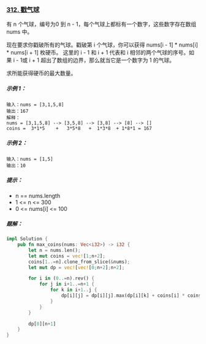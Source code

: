 ### [312. 戳气球](https://leetcode.cn/problems/burst-balloons/)
有 n 个气球，编号为0 到 n - 1，每个气球上都标有一个数字，这些数字存在数组 nums 中。

现在要求你戳破所有的气球。戳破第 i 个气球，你可以获得 nums[i - 1] * nums[i] * nums[i + 1] 枚硬币。 这里的 i - 1 和 i + 1 代表和 i 相邻的两个气球的序号。如果 i - 1或 i + 1 超出了数组的边界，那么就当它是一个数字为 1 的气球。

求所能获得硬币的最大数量。



##### 示例 1：
```
输入：nums = [3,1,5,8]
输出：167
解释：
nums = [3,1,5,8] --> [3,5,8] --> [3,8] --> [8] --> []
coins =  3*1*5    +   3*5*8   +  1*3*8  + 1*8*1 = 167
```

##### 示例 2：
```
输入：nums = [1,5]
输出：10
```

##### 提示：
- n == nums.length
- 1 <= n <= 300
- 0 <= nums[i] <= 100

##### 题解：
```rust
impl Solution {
    pub fn max_coins(nums: Vec<i32>) -> i32 {
        let n = nums.len();
        let mut coins = vec![1;n+2];
        coins[1..=n].clone_from_slice(&nums);
        let mut dp = vec![vec![0;n+2];n+2];

        for i in (0..=n).rev() {
            for j in i+1..=n+1 {
                for k in i+1..j {
                    dp[i][j] = dp[i][j].max(dp[i][k] + coins[i] * coins[k] * coins[j] + dp[k][j]);
                }
            }
        }

        dp[0][n+1]
    }
}
```
